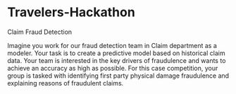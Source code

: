 # Travelers-Hackathon
Claim Fraud Detection

Imagine you work for our fraud detection team in Claim department as a modeler. Your task is to create a predictive model based on historical claim data. Your team is interested in the key drivers of fraudulence and wants to achieve an accuracy as high as possible. For this case competition, your group is tasked with identifying first party physical damage fraudulence and explaining reasons of fraudulent claims.
